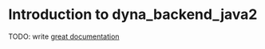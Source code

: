 # Introduction to dyna_backend_java2

TODO: write [great documentation](http://jacobian.org/writing/what-to-write/)
